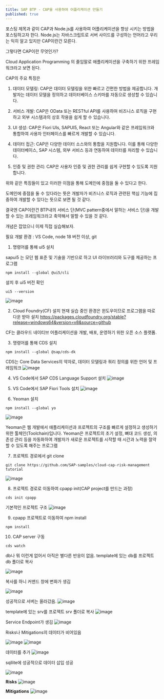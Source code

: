 ```yaml
---
title: SAP BTP - CAP을 사용하여 어플리케이션 만들기
published: true
---
```


포스팅 제목과 같이 CAP과 Node.js를 사용하여 어플리케이션을 향상 시키는 방법을 포스팅하고자 한다.
Node.js는 자바스크립트로 서버 사이드를 구성하는 언어라고 우리는 익히 알고 있지만 CAP이란건 모른다.

그렇다면 CAP이란 무엇인가?

Cloud Application Programming 의 줄임말로 애플리케이션을 구축하기 위한 프레임워크라고 보면 된다.

CAP의 주요 특징은

1. 데이터 모델링: CAP은 데이터 모델링을 위한 빠르고 간편한 방법을 제공합니다. 개발자는 데이터 모델을 정의하고 데이터베이스 스키마를 자동으로 생성할 수 있습니다.

2. 서비스 개발: CAP은 OData 또는 RESTful API를 사용하여 비즈니스 로직을 구현하고 외부 시스템과의 상호 작용을 쉽게 할 수 있습니다.

3. UI 생성: CAP은 Fiori UIs, SAPUI5, React 또는 Angular와 같은 프레임워크와 통합하여 사용자 인터페이스를 빠르게 개발할 수 있습니다.

4. 데이터 접근: CAP은 다양한 데이터 소스와의 통합을 지원합니다. 이를 통해 다양한 데이터베이스, SAP 시스템, 외부 서비스 등과 연동하여 데이터를 처리할 수 있습니다.

5. 인증 및 권한 관리: CAP은 사용자 인증 및 권한 관리를 쉽게 구현할 수 있도록 지원합니다.

위와 같은 특징들이 있고 이러한 이점을 통해 도메인에 중점을 둘 수 있다고 한다.

도메인에 중점을 둘 수 있다라는 뜻은 개발자가 비즈니스 로직과 관련된 핵심 기능에 집중하여 개발할 수 있다는 뜻으로 보면 될 것 같다.

결국엔 CAP이란건 BTP내의 서비스 단(MVC pattern중에서 말하는 서비스 단)을 개발할 수 있는 프레임워크라고 축약해서 말할 수 있을 것 같다.

개념은 잡았으니 이제 직접 실습해보자.

필요 개발 환경 : VS Code, node 18 버전 이상, git

1. 명령어를 통해 ui5 설치

sapui5 는 모던 웹 표준 및 기술을 기반으로 하고 UI 라이브러리와 도구를 제공하는 프로그램

```
npm install --global @ui5/cli
```

설치 후 ui5 버전 확인
```
ui5 --version
```
![image](https://github.com/dev-nuruhee/nlog/assets/54430432/2ee1b311-0e53-41fc-a1bb-62a55366bd12)

2. Cloud Foundry(CF) 설치
현재 실습 중인 환경은 윈도우이므로 프로그램을 따로 다운 받아 설치
https://packages.cloudfoundry.org/stable?release=windows64&version=v8&source=github 

CF는 클라우드 네이티브 어플리케이션을 개발, 배포, 운영하기 위한 오픈 소스 플랫폼.

3. 명령어를 통해 CDS 설치
```
npm install --global @sap/cds-dk
```

CDS는 Core Data Services의 약자로, 데이터 모델링과 쿼리 정의를 위한 언어 및 프레임워크
![image](https://github.com/dev-nuruhee/nlog/assets/54430432/b2ea5d8d-d149-4722-af0e-8502b03d643b)

4. VS Code에서 SAP CDS Language Support 설치
![image](https://github.com/dev-nuruhee/nlog/assets/54430432/ca8941cd-740e-433f-982e-b862717178d7)

5. VS Code에서 SAP Fiori Tools 설치
![image](https://github.com/dev-nuruhee/nlog/assets/54430432/8c2cdd5b-239e-4486-b6c6-33c3782b8a3b)

6. Yeoman 설치
```
npm install --global yo
```
![image](https://github.com/dev-nuruhee/nlog/assets/54430432/8bc4e47b-d9e6-45f9-8c1c-5e7a3c63428a)

Yeoman은 웹 개발에서 애플리케이션과 프로젝트의 구조를 빠르게 설정하고 생성하기 위한 툴체인(Toolchain)입니다. Yeoman은 프로젝트의 초기 설정, 뼈대 코드 생성, 의존성 관리 등을 자동화하여 개발자가 새로운 프로젝트를 시작할 때 시간과 노력을 절약할 수 있도록 해주는 프로그램

7. 프로젝트 경로에서 git clone
```
git clone https://github.com/SAP-samples/cloud-cap-risk-management tutorial
```

![image](https://github.com/dev-nuruhee/nlog/assets/54430432/1cf3e2c3-4aab-4b20-80e6-b62aaf372c9d)

8. 프로젝트 경로로 이동하여 cpapp init(CAP project를 만드는 과정)

```
cds init cpapp
```

기본적인 프로젝트 구조
![image](https://github.com/dev-nuruhee/nlog/assets/54430432/f4124599-128f-459b-b79a-0161a89c34fa)

9. cpapp 프로젝트로 이동하여 npm install
```
npm install
```

10. CAP server 구동
```
cds watch
```

db나 뭐 이런게 없어서 아직은 별다른 반응이 없음.
template에 있는 db를 프로젝트 db 폴더로 복사

![image](https://github.com/BJSNuruhee/levelup/assets/88364980/58465d65-431c-40c6-a93e-5b5ad4e09c7e)

복사를 하니 커맨드 창에 변화가 생김

![image](https://github.com/BJSNuruhee/levelup/assets/88364980/a72a0eef-111a-4f85-9616-bbd68d8afea7)

성공적으로 서버는 올라갔음.
![image](https://github.com/BJSNuruhee/levelup/assets/88364980/d1ea267f-794f-4d9c-8589-eff76b45394e)

template에 있는 srv를 프로젝트 srv 폴더로 복사
![image](https://github.com/BJSNuruhee/levelup/assets/88364980/c980c8bd-3b52-4280-891b-87516f451a13)

Service Endpoint가 생김
![image](https://github.com/BJSNuruhee/levelup/assets/88364980/7977cd0a-54ed-47a8-9751-efdf0637c0c7)

Risks나 Mitigations의 데이터가 비어있음

![image](https://github.com/BJSNuruhee/levelup/assets/88364980/019e8dff-3cae-43b9-8320-6ac9aa644cd1)
![image](https://github.com/BJSNuruhee/levelup/assets/88364980/b9234c8c-d5dd-4466-a60f-702f3102809e)

데이터를 추가
![image](https://github.com/BJSNuruhee/levelup/assets/88364980/b0d87787-2ef3-483c-97e7-a617609479d9)

sqllite에 성공적으로 데이터 삽입 성공


![image](https://github.com/BJSNuruhee/levelup/assets/88364980/ff61fb98-5720-41ed-917f-feff2baf3a08)

**Risks**
![image](https://github.com/BJSNuruhee/levelup/assets/88364980/2c16a3d4-0eea-4664-9a00-313674ce9d74)

**Mitigations**
![image](https://github.com/BJSNuruhee/levelup/assets/88364980/4e8be7c3-2eb4-4242-8be1-03c8a6b96561)
